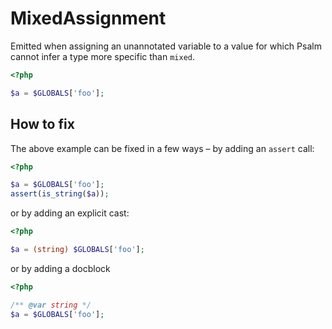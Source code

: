 # MixedAssignment

Emitted when assigning an unannotated variable to a value for which Psalm
cannot infer a type more specific than `mixed`.

```php
<?php

$a = $GLOBALS['foo'];
```

## How to fix

The above example can be fixed in a few ways – by adding an `assert` call:

```php
<?php

$a = $GLOBALS['foo'];
assert(is_string($a));
```

or by adding an explicit cast:

```php
<?php

$a = (string) $GLOBALS['foo'];
```

or by adding a docblock

```php
<?php

/** @var string */
$a = $GLOBALS['foo'];
```
